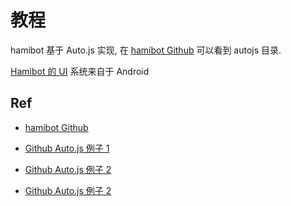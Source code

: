 # 教程

hamibot 基于 Auto.js 实现, 在 [hamibot Github](https://github.com/hamibot/hamibot) 可以看到 autojs 目录.

[Hamibot 的 UI](https://docs.hamibot.com/reference/ui) 系统来自于 Android

## Ref

- [hamibot Github](https://github.com/hamibot/hamibot)

- [Github Auto.js 例子 1](https://github.com/wiatingpub/autojs/tree/master/教程)

- [Github Auto.js 例子 2](https://github.com/520-snow/autojs-/tree/master)

- [Github Auto.js 例子 2](https://github.com/xiaorui16888/AutoJsCode/tree/main)
